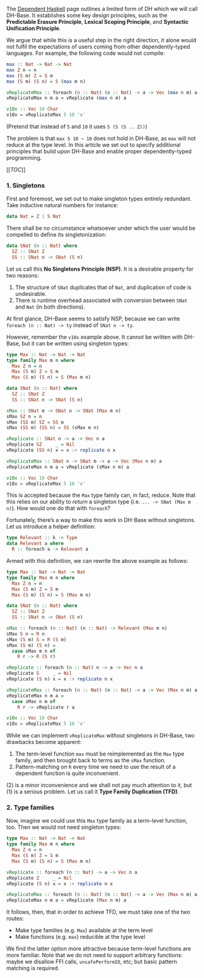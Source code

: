 The [Dependent Haskell](dependent-haskell) page outlines a limited form of DH which we will call DH-Base. It establishes some key design principles, such as the **Predictable Erasure Principle**, **Lexical Scoping Principle**, and **Syntactic Unification Principle**.

We argue that while this is a useful step in the right direction, it alone would not fulfil the expectations of users coming from other dependently-typed languages. For example, the following code would not compile:

```haskell
max :: Nat -> Nat -> Nat
max Z n = n
max (S m) Z = S m
max (S m) (S n) = S (max m n)

vReplicateMax :: foreach (n :: Nat) (m :: Nat) -> a -> Vec (max n m) a
vReplicateMax n m a = vReplicate (max n m) a

v10x :: Vec 10 Char
v10x = vReplicateMax 5 10 'x'
```

(Pretend that instead of `5` and `10` it uses `S (S (S .. Z))`)

The problem is that `max 5 10 ~ 10` does not hold in DH-Base, as `max` will not reduce at the type level. In this article we set out to specify additional principles that build upon DH-Base and enable proper dependently-typed programming.

[[_TOC_]]

### 1. Singletons

First and foremost, we set out to make singleton types entirely redundant. Take inductive natural numbers for instance:

```haskell
data Nat = Z | S Nat
```

There shall be no circumstance whatsoever under which the user would be compelled to define its singletonization:

```haskell
data SNat (n :: Nat) where
  SZ :: SNat Z
  SS :: SNat n -> SNat (S n)
```

Let us call this **No Singletons Principle (NSP)**. It is a desirable property for two reasons:

1. The structure of `SNat` duplicates that of `Nat`, and duplication of code is undesirable.
2. There is runtime overhead associated with conversion between `SNat` and `Nat` (in both directions).

At first glance, DH-Base seems to satisfy NSP, because we can write `foreach (n :: Nat) -> ty` instead of `SNat n -> ty`.

However, remember the `v10x` example above. It cannot be written with DH-Base, but it can be written using singleton types:

```haskell
type Max :: Nat -> Nat -> Nat
type family Max m n where
  Max Z n = n
  Max (S m) Z = S m
  Max (S m) (S n) = S (Max m n)

data SNat (n :: Nat) where
  SZ :: SNat Z
  SS :: SNat n -> SNat (S n)

sMax :: SNat m -> SNat n -> SNat (Max m n)
sMax SZ n = n
sMax (SS m) SZ = SS m
sMax (SS m) (SS n) = SS (sMax m n)

vReplicate :: SNat n -> a -> Vec n a
vReplicate SZ     _ = Nil
vReplicate (SS n) x = x :> replicate n x

vReplicateMax :: SNat n -> SNat m -> a -> Vec (Max n m) a
vReplicateMax n m a = vReplicate (sMax n m) a

v10x :: Vec 10 Char
v10x = vReplicateMax 5 10 'x'
```

This is accepted because the `Max` type family can, in fact, reduce. Note that this relies on our ability to _return_ a singleton type (i.e. `... -> SNat (Max m n)`). How would one do that with `foreach`?

Fortunately, there’s a way to make this work in DH-Base without singletons. Let us introduce a helper definition:

```haskell
type Relevant :: k -> Type
data Relevant a where
  R :: foreach a -> Relevant a
```

Armed with this definition, we can rewrite the above example as follows:

```haskell
type Max :: Nat -> Nat -> Nat
type family Max m n where
  Max Z n = n
  Max (S m) Z = S m
  Max (S m) (S n) = S (Max m n)

data SNat (n :: Nat) where
  SZ :: SNat Z
  SS :: SNat n -> SNat (S n)

sMax :: foreach (n :: Nat) (m :: Nat) -> Relevant (Max m n)
sMax S n = R n
sMax (S m) S = R (S m)
sMax (S m) (S n) =
  case sMax m n of
    R r -> R (S r)

vReplicate :: foreach (n :: Nat) n -> a -> Vec n a
vReplicate S     _ = Nil
vReplicate (S n) x = x :> replicate n x

vReplicateMax :: foreach (n :: Nat) (m :: Nat) -> a -> Vec (Max n m) a
vReplicateMax n m a =
  case sMax n m of
    R r -> vReplicate r a

v10x :: Vec 10 Char
v10x = vReplicateMax 5 10 'x'
```

While we can implement `vReplicateMax` without singletons in DH-Base, two drawbacks become apparent:

1. The term-level function `max` must be reimplemented as the `Max` type family, and then brought back to terms as the `sMax` function.
2. Pattern-matching on `R` every time we need to use the result of a dependent function is quite inconvenient.

(2) is a minor inconvenience and we shall not pay much attention to it, but (1) is a serious problem. Let us call it **Type Family Duplication (TFD)**.

### 2. Type families

Now, imagine we could use this `Max` type family as a term-level function, too. Then we would not need singleton types:

```haskell
type Max :: Nat -> Nat -> Nat
type family Max m n where
  Max Z n = n
  Max (S m) Z = S m
  Max (S m) (S n) = S (Max m n)

vReplicate :: foreach (n :: Nat) -> a -> Vec n a
vReplicate Z     _ = Nil
vReplicate (S n) x = x :> replicate n x

vReplicateMax :: foreach (n :: Nat) (m :: Nat) -> a -> Vec (Max n m) a
vReplicateMax n m a = vReplicate (Max n m) a
```

It follows, then, that in order to achieve TFD, we must take one of the two routes:

* Make type families (e.g. `Max`) available at the term level
* Make functions (e.g. `max`) reducible at the type level

We find the latter option more attractive because term-level functions are more familiar. Note that we do not need to support arbitrary functions: maybe we disallow FFI calls, `unsafePerformIO`, etc; but basic pattern matching is required.